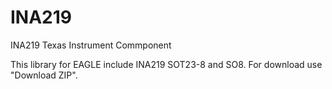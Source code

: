 INA219
======

INA219 Texas Instrument Commponent 

This library for EAGLE include INA219 SOT23-8 and SO8.
For download use "Download ZIP".
